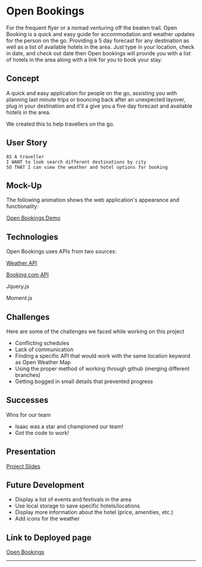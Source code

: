 # Open Bookings

For the frequent flyer or a nomad venturing off the beaten trail. Open Booking is a quick and easy guide for accommodation and weather updates for the person on the go. Providing a 5 day forecast for any destination as well as a list of available hotels in the area. Just type in your location, check in date, and check out date then Open bookings will provide you with a list of hotels in the area along with a link for you to book your stay. 

## Concept
A quick and easy application for people on the go, assisting you with planning last minute trips or bouncing back after an unexpected layover, plug in your destination and it'll a give you a five day forecast and available hotels in the area.

We created this to help travellers on the go. 


## User Story

```
AS A traveller
I WANT to look search different destinations by city
SO THAT I can view the weather and hotel options for booking
```

## Mock-Up

The following animation shows the web application's appearance and functionality:

[Open Bookings Demo](https://user-images.githubusercontent.com/66179678/207160241-b64cd218-67d2-4caf-bbd0-13fc41716896.mov)

## Technologies

Open Bookings uses APIs from two sources: 

  [Weather API](https://openweathermap.org/current)
  
  [Booking com API](https://rapidapi.com/tipsters/api/booking-com)
 
  Jquery.js

  Moment.js


## Challenges

Here are some of the challenges we faced while working on this project
  * Conflicting schedules	
  * Lack of communication
  * Finding a specific API that would work with the same location keyword as Open Weather Map
  * Using the proper method of working through github (merging different branches)
  * Getting bogged in small details that prevented progress


## Successes 

Wins for our team
  * Isaac was a star and championed our team! 
  * Got the code to work! 


## Presentation

[Project Slides](https://docs.google.com/presentation/d/1KA1NWcVKO4P7Sa3wn-EBMAjADokYCJyro5NPj7EP44M/edit?usp=sharing)  


## Future Development

  * Display a list of events and festivals in the area
  * Use local storage to save specific hotels/locations
  * Display more information about the hotel (price, amenities, etc.)
  * Add icons for the weather

## Link to Deployed page

[Open Bookings](https://chazillaa.github.io/Open-Bookings/)

--------

